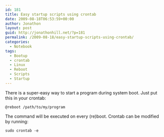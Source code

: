 ```yaml
---
id: 181
title: Easy startup scripts using crontab
date: 2009-08-18T06:53:59+00:00
author: Jonathon
layout: post
guid: http://jonathonhill.net/?p=181
permalink: /2009-08-18/easy-startup-scripts-using-crontab/
categories:
  - Notebook
tags:
  - Bootup
  - crontab
  - Linux
  - Reboot
  - Scripts
  - Startup
---
```

There is a super-easy way to start a program during system boot. Just put this in your crontab:

    @reboot /path/to/my/program

The command will be executed on every (re)boot. Crontab can be modified by running:

    sudo crontab -e